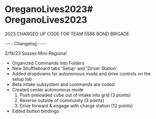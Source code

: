 # OreganoLives2023# OreganoLives2023
2023 CHARGED UP CODE FOR TEAM 5586 BOND BRIGADE


---- Changelog ----

2/19/23 Sussex Mini-Regional
  - Organized Commands into Folders
  - New Shuffleboard tabs 'Setup' and 'Driver Station'
  - Added dropdowns for autonomous mode and drive controls on the setup tab
  - Beta intake subsystem and commands are coded
  - Created center autonomous mode
    1. Push preloaded cube out of intake into grid (3 points)
    2. Reverse outside of community (3 points)
    3. Drive forward & engage with charge station (12 points)
  - Edited button bindings
